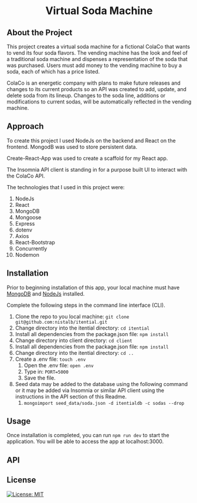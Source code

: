 # <p align="center">Virtual Soda Machine</p>

## About the Project
This project creates a virtual soda machine for a fictional ColaCo that wants to vend its four soda flavors.  The vending machine has the look and feel of a traditional soda machine and dispenses a representation of the soda that was purchased.  Users must add money to the vending machine to buy a soda, each of which has a price listed.

ColaCo is an energetic company with plans to make future releases and changes to its current products so an API was created to add, update, and delete soda from its lineup.  Changes to the soda line, additions or modifications to current sodas, will be automatically reflected in the vending machine.  

## Approach
To create this project I used NodeJs on the backend and React on the frontend.  MongodB was used to store persistent data. 

Create-React-App was used to create a scaffold for my React app.

The Insomnia API client is standing in for a purpose built UI to interact with the ColaCo API.

The technologies that I used in this project were:
1. NodeJs
1. React
1. MongoDB
1. Mongoose
1. Express
1. dotenv
1. Axios
1. React-Bootstrap
1. Concurrently
1. Nodemon

## Installation
Prior to beginning installation of this app, your local machine must have [MongoDB](https://www.mongodb.com/) and [NodeJs](https://nodejs.org/en/) installed.  

Complete the following steps in the command line interface (CLI).
1. Clone the repo to you local machine: 
`git clone git@github.com:nistalb/itential.git`
1. Change directory into the itential directory: `cd itential`
1. Install all dependencies from the package.json file: `npm install`
1. Change directory into client directory: `cd client`
1. Install all dependencies from the package.json file: `npm install`
1. Change directory into the itential directory: `cd ..`
1. Create a .env file: `touch .env`
    1. Open the .env file: `open .env`
    1. Type in: `PORT=5000`
    1. Save the file.
1. Seed data may be added to the database using the following command or it may be added via Insomnia or similar API client using the instructions in the API section of this Readme.
    1. `mongoimport seed_data/soda.json -d itentialdb -c sodas --drop`

## Usage 
Once installation is completed, you can run `npm run dev` to start the application.  You will be able to access the app at localhost:3000.

## API


## License
[![License: MIT](https://img.shields.io/badge/License-MIT-yellow.svg)](https://opensource.org/licenses/MIT)